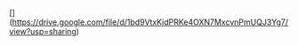[[](https://en.wikipedia.org/wiki/File:Relationship_between_mean_and_median_under_different_skewness.png)](https://drive.google.com/file/d/1bd9VtxKjdPRKe4OXN7MxcvnPmUQJ3Yg7/view?usp=sharing)
